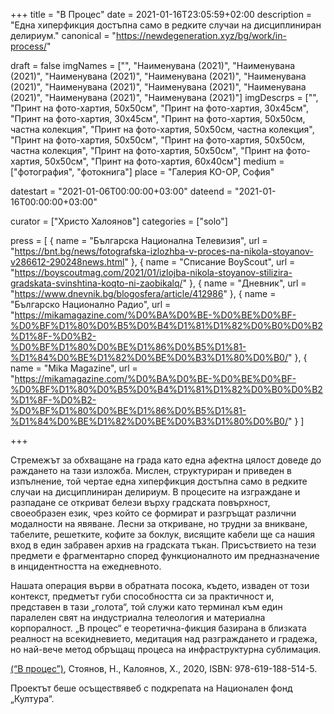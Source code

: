 +++
title = "В Процес"
date = 2021-01-16T23:05:59+02:00
description = "Една хиперфикция достъпна само в редките случаи на дисциплиниран делириум."
canonical = "https://newdegeneration.xyz/bg/work/in-process/"

draft = false
imgNames = ["", "Наименувана (2021)", "Наименувана (2021)", "Наименувана (2021)", "Наименувана (2021)", "Наименувана (2021)", "Наименувана (2021)", "Наименувана (2021)", "Наименувана (2021)", "Наименувана (2021)", "Наименувана (2021)"]
imgDescrps = ["", "Принт на фото-хартия, 50x50см", "Принт на фото-хартия, 30x45см", "Принт на фото-хартия, 30x45см", "Принт на фото-хартия, 50x50см, частна колекция", "Принт на фото-хартия, 50x50см, частна колекция", "Принт на фото-хартия, 50x50см", "Принт на фото-хартия, 50x50см, частна колекция", "Принт на фото-хартия, 50x50см", "Принт на фото-хартия, 50x50см", "Принт на фото-хартия, 60x40см"]
medium = ["фотография", "фотокнига"]
place = "Галерия KO-OP, София"

datestart = "2021-01-06T00:00:00+03:00"
dateend = "2021-01-16T00:00:00+03:00"

curator = ["Христо Халоянов"]
categories = ["solo"]

press = [
  { name = "Българска Национална Телевизия", url = "https://bnt.bg/news/fotografska-izlozhba-v-proces-na-nikola-stoyanov-v286612-290248news.html" },
  { name = "Списание BoyScout", url = "https://boyscoutmag.com/2021/01/izlojba-nikola-stoyanov-stilizira-gradskata-svinshtina-koqto-ni-zaobikalq/" },
  { name = "Дневник", url = "https://www.dnevnik.bg/blogosfera/article/412986" },
  { name = "Българско Национално Радио", url = "https://mikamagazine.com/%D0%BA%D0%BE-%D0%BE%D0%BF-%D0%BF%D1%80%D0%B5%D0%B4%D1%81%D1%82%D0%B0%D0%B2%D1%8F-%D0%B2-%D0%BF%D1%80%D0%BE%D1%86%D0%B5%D1%81-%D1%84%D0%BE%D1%82%D0%BE%D0%B3%D1%80%D0%B0/" },
  { name = "Mika Magazine", url = "https://mikamagazine.com/%D0%BA%D0%BE-%D0%BE%D0%BF-%D0%BF%D1%80%D0%B5%D0%B4%D1%81%D1%82%D0%B0%D0%B2%D1%8F-%D0%B2-%D0%BF%D1%80%D0%BE%D1%86%D0%B5%D1%81-%D1%84%D0%BE%D1%82%D0%BE%D0%B3%D1%80%D0%B0/" }
]

+++

Стремежът за обхващане на града като една афектна цялост доведе до раждането на тази изложба. Мислен, структуриран и приведен в изпълнение, той чертае една хиперфикция достъпна само в редките случаи на дисциплиниран делириум.
В процесите на изграждане и разпадане се откриват белези върху градската повърхност, своеобразен език, чрез който се формират и разгръщат различни модалности на явяване. Лесни за откриване, но трудни за вникване, табелите, решетките, кофите за боклук, висящите кабели ще са нашия вход в един забравен архив на градската тъкан. Присъствието на тези предмети е фрагментарно според функционалното им предназначение в инцидентността на ежедневното.

Нашата операция върви в обратната посока, където, изваден от този контекст, предметът губи способността си за практичност и, представен в тази „голота“, той служи като терминал към един паралелен свят на индустриална телеология и материална корпоралност. „В процес“ е теоретична-фикция базирана в близката реалност на всекидневието, медитация над разграждането и градежа, но най-вече метод обръщащ процеса на инфраструктурна сублимация.

<a href="http://booksinprint.bg/Publication/Details/820a8128-de8d-4fc3-97dc-33cdd929c91d">(“В процес”)</a>, Стоянов, Н., Калоянов, Х., 2020, ISBN: 978-619-188-514-5. 


Проектът беше осъществявеб с подкрепата на Национален фонд „Култура“.